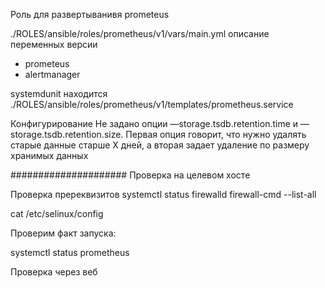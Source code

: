 Роль для развертыванивя prometeus

./ROLES/ansible/roles/prometheus/v1/vars/main.yml
описание переменных 
версии 
  - prometeus
  - alertmanager

systemdunit находится 
./ROLES/ansible/roles/prometheus/v1/templates/prometheus.service

Конфигурирование 
Не задано
опции —storage.tsdb.retention.time и —storage.tsdb.retention.size. 
Первая опция говорит, что нужно удалять старые данные старше Х дней, а вторая задает удаление по размеру хранимых данных


#####################
Проверка на целевом хосте 

Проверка пререквизитов 
systemctl status firewalld
firewall-cmd --list-all

cat /etc/selinux/config

Проверим факт запуска:

systemctl status prometheus


Проверка через веб

